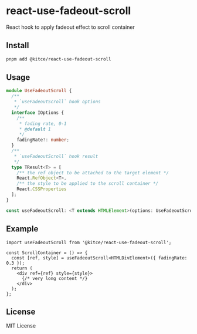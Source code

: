 # react-use-fadeout-scroll
React hook to apply fadeout effect to scroll container

## Install

```bash
pnpm add @kitce/react-use-fadeout-scroll
```

## Usage

```ts
module UseFadeoutScroll {
  /**
   * `useFadeoutScroll` hook options
   */
  interface IOptions {
    /**
     * fading rate, 0-1
     * @default 1
     */
    fadingRate?: number;
  }
  /**
   * `useFadeoutScroll` hook result
   */
  type TResult<T> = [
    /** the ref object to be attached to the target element */
    React.RefObject<T>,
    /** the style to be applied to the scroll container */
    React.CSSProperties
  ];
}

const useFadeoutScroll: <T extends HTMLElement>(options: UseFadeoutScroll.IOptions) => UseFadeoutScroll.TResult<T>;
```

## Example
```tsx
import useFadeoutScroll from '@kitce/react-use-fadeout-scroll';

const ScrollContainer = () => {
  const [ref, style] = useFadeoutScroll<HTMLDivElement>({ fadingRate: 0.3 });
  return (
    <div ref={ref} style={style}>
      {/* very long content */}
    </div>
  );
};
```

## License
MIT License